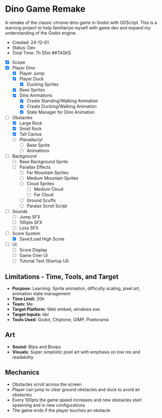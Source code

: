 # Dino Game Remake
A remake of the classic chrome dino game in Godot with GDScript. This is a learning project to help
familiarize myself with game dev and expand my understanding of the Godot engine.
- Created: 24-12-01
- Status: Dev
- Total Time: 7h 55m
##TASKS
- [x] Scope
- [x] Player Dino
	- [x] Player Jump
	- [x] Player Duck
		-[x] Ducking Sprites
	- [x] Base Sprites
	- [x] Dino Animations
		- [x] Create Standing/Walking Animation
		- [x] Create Ducking/Walking Animation
		- [x] State Manager for Dino Animation
- [ ] Obstacles
	- [x] Large Rock
	- [x] Small Rock
	- [x] Tall Cactus
	- [ ] Pteradactyl
		- [ ] Base Sprite
		- [ ] Animations
- [ ] Background 
  - [ ] Base Background Sprite
  - [ ] Parallax Effects
	- [ ] Far Mountain Sprites
	- [ ] Medium Mountain Sprites
	- [ ] Cloud Sprites
		- [ ] Medium Cloud
		- [ ] Far Cloud
	- [ ] Ground Scuffs
	- [ ] Paralax Scroll Script
- [ ] Sounds
	- [ ] Jump SFX
	- [ ] 100pts SFX
	- [ ] Loss SFX
- [ ] Score System
	- [x] Save/Load High Score
- [ ] UI
	- [ ] Score Display
	- [ ] Game Over UI
	- [ ] Tutorial Text (Startup UI)

## Limitations - Time, Tools, and Target
- **Purpose:** Learning: Sprite animation, difficulty scaling, pixel art, animation state management
- **Time Limit:** 20h
- **Team:** Me
- **Target Platform:** Web embed, windows exe
- **Target Inputs:** kbr
- **Tools Used:** Godot, Chiptone, GIMP, Pixelorama
## Art
- **Sound:** Blips and Boops
- **Visuals:** Super simplistic pixel art with emphasis on low res and readability
## Mechanics
- Obstacles scroll across the screen
- Player can jump to clear ground obstacles and duck to avoid air obstacles
- Every 100pts the game speed increases and new obstacles start spawning and in new configurations
- The game ends if the player touches an obstacle
